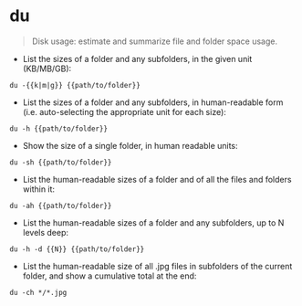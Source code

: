 # du

> Disk usage: estimate and summarize file and folder space usage.

- List the sizes of a folder and any subfolders, in the given unit (KB/MB/GB):

`du -{{k|m|g}} {{path/to/folder}}`

- List the sizes of a folder and any subfolders, in human-readable form (i.e. auto-selecting the appropriate unit for each size):

`du -h {{path/to/folder}}`

- Show the size of a single folder, in human readable units:

`du -sh {{path/to/folder}}`

- List the human-readable sizes of a folder and of all the files and folders within it:

`du -ah {{path/to/folder}}`

- List the human-readable sizes of a folder and any subfolders, up to N levels deep:

`du -h -d {{N}} {{path/to/folder}}`

- List the human-readable size of all .jpg files in subfolders of the current folder, and show a cumulative total at the end:

`du -ch */*.jpg`

